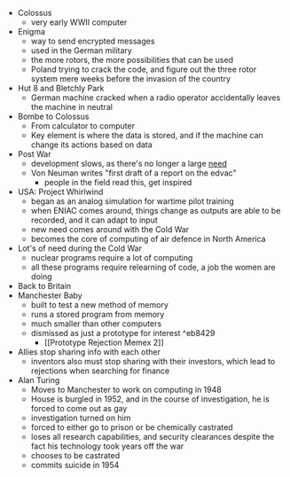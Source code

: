 - Colossus
	- very early WWII computer
- Enigma
	- way to send encrypted messages
	- used in the German military
	- the more rotors, the more possibilities that can be used
	- Poland trying to crack the code, and figure out the three rotor system mere weeks before the invasion of the country
- Hut 8 and Bletchly Park
	- German machine cracked when a radio operator accidentally leaves the machine in neutral
- Bombe to Colossus
	- From calculator to computer
	- Key element is where the data is stored, and if the machine can change its actions based on data
- Post War
	- development slows, as there's no longer a large [need](Winston's%20Model%20for%20More%20Memex%202.md) 
	- Von Neuman writes "first draft of a report on the edvac"
		- people in the field read this, get inspired
- USA: Project Whirlwind
	- began as an analog simulation for wartime pilot training
	- when ENIAC comes around, things change as outputs are able to be recorded, and it can adapt to input
	- new need comes around with the Cold War
	- becomes the core of computing of air defence in North America
- Lot's of need during the Cold War
	- nuclear programs require a lot of computing
	- all these programs require relearning of code, a job the women are doing 
- Back to Britain
- Manchester Baby
	- built to test a new method of memory
	- runs a stored program from memory
	- much smaller than other computers
	- dismissed as just a prototype for interest  ^eb8429
		- [[Prototype Rejection Memex 2]]
- Allies stop sharing info with each other
	- inventors also must stop sharing with their investors, which lead to rejections when searching for finance 
- Alan Turing
	- Moves to Manchester to work on computing in 1948
	- House is burgled in 1952, and in the course of investigation, he is forced to come out as gay
	- investigation turned on him
	- forced to either go to prison or be chemically castrated 
	- loses all research capabilities, and security clearances despite the fact his technology took years off the war
	- chooses to be castrated
	- commits suicide in 1954